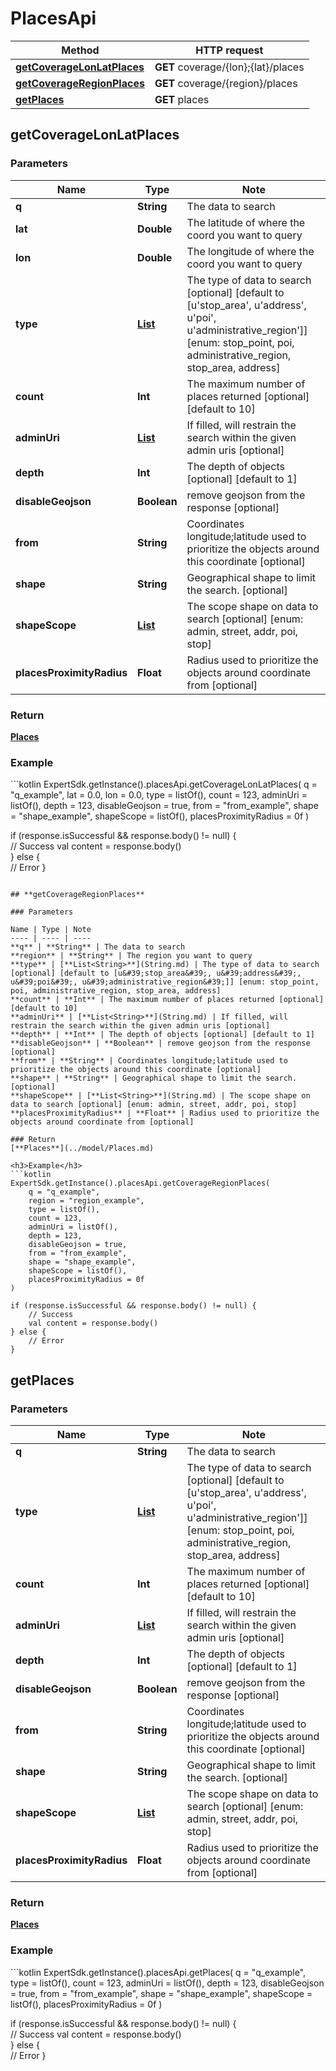 # PlacesApi

Method | HTTP request
------------- | -------------
[**getCoverageLonLatPlaces**](#getcoveragelonlatplaces) | **GET** coverage/{lon};{lat}/places
[**getCoverageRegionPlaces**](#getcoverageregionplaces) | **GET** coverage/{region}/places
[**getPlaces**](#getplaces) | **GET** places

## **getCoverageLonLatPlaces**

### Parameters

Name | Type | Note
---- | ---- | ----
**q** | **String** | The data to search 
**lat** | **Double** | The latitude of where the coord you want to query 
**lon** | **Double** | The longitude of where the coord you want to query 
**type** | [**List<String>**](String.md) | The type of data to search [optional] [default to [u&#39;stop_area&#39;, u&#39;address&#39;, u&#39;poi&#39;, u&#39;administrative_region&#39;]] [enum: stop_point, poi, administrative_region, stop_area, address] 
**count** | **Int** | The maximum number of places returned [optional] [default to 10] 
**adminUri** | [**List<String>**](String.md) | If filled, will restrain the search within the given admin uris [optional] 
**depth** | **Int** | The depth of objects [optional] [default to 1] 
**disableGeojson** | **Boolean** | remove geojson from the response [optional] 
**from** | **String** | Coordinates longitude;latitude used to prioritize the objects around this coordinate [optional] 
**shape** | **String** | Geographical shape to limit the search. [optional] 
**shapeScope** | [**List<String>**](String.md) | The scope shape on data to search [optional] [enum: admin, street, addr, poi, stop] 
**placesProximityRadius** | **Float** | Radius used to prioritize the objects around coordinate from [optional] 

### Return
[**Places**](../model/Places.md)

<h3>Example</h3>
```kotlin
ExpertSdk.getInstance().placesApi.getCoverageLonLatPlaces(
    q = "q_example",
    lat = 0.0,
    lon = 0.0,
    type = listOf(),
    count = 123,
    adminUri = listOf(),
    depth = 123,
    disableGeojson = true,
    from = "from_example",
    shape = "shape_example",
    shapeScope = listOf(),
    placesProximityRadius = 0f
)

if (response.isSuccessful && response.body() != null) {  
    // Success
    val content = response.body()  
} else {  
    // Error
} 
```

## **getCoverageRegionPlaces**

### Parameters

Name | Type | Note
---- | ---- | ----
**q** | **String** | The data to search 
**region** | **String** | The region you want to query 
**type** | [**List<String>**](String.md) | The type of data to search [optional] [default to [u&#39;stop_area&#39;, u&#39;address&#39;, u&#39;poi&#39;, u&#39;administrative_region&#39;]] [enum: stop_point, poi, administrative_region, stop_area, address] 
**count** | **Int** | The maximum number of places returned [optional] [default to 10] 
**adminUri** | [**List<String>**](String.md) | If filled, will restrain the search within the given admin uris [optional] 
**depth** | **Int** | The depth of objects [optional] [default to 1] 
**disableGeojson** | **Boolean** | remove geojson from the response [optional] 
**from** | **String** | Coordinates longitude;latitude used to prioritize the objects around this coordinate [optional] 
**shape** | **String** | Geographical shape to limit the search. [optional] 
**shapeScope** | [**List<String>**](String.md) | The scope shape on data to search [optional] [enum: admin, street, addr, poi, stop] 
**placesProximityRadius** | **Float** | Radius used to prioritize the objects around coordinate from [optional] 

### Return
[**Places**](../model/Places.md)

<h3>Example</h3>
```kotlin
ExpertSdk.getInstance().placesApi.getCoverageRegionPlaces(
    q = "q_example",
    region = "region_example",
    type = listOf(),
    count = 123,
    adminUri = listOf(),
    depth = 123,
    disableGeojson = true,
    from = "from_example",
    shape = "shape_example",
    shapeScope = listOf(),
    placesProximityRadius = 0f
)

if (response.isSuccessful && response.body() != null) {  
    // Success
    val content = response.body()  
} else {  
    // Error
} 
```

## **getPlaces**

### Parameters

Name | Type | Note
---- | ---- | ----
**q** | **String** | The data to search 
**type** | [**List<String>**](String.md) | The type of data to search [optional] [default to [u&#39;stop_area&#39;, u&#39;address&#39;, u&#39;poi&#39;, u&#39;administrative_region&#39;]] [enum: stop_point, poi, administrative_region, stop_area, address] 
**count** | **Int** | The maximum number of places returned [optional] [default to 10] 
**adminUri** | [**List<String>**](String.md) | If filled, will restrain the search within the given admin uris [optional] 
**depth** | **Int** | The depth of objects [optional] [default to 1] 
**disableGeojson** | **Boolean** | remove geojson from the response [optional] 
**from** | **String** | Coordinates longitude;latitude used to prioritize the objects around this coordinate [optional] 
**shape** | **String** | Geographical shape to limit the search. [optional] 
**shapeScope** | [**List<String>**](String.md) | The scope shape on data to search [optional] [enum: admin, street, addr, poi, stop] 
**placesProximityRadius** | **Float** | Radius used to prioritize the objects around coordinate from [optional] 

### Return
[**Places**](../model/Places.md)

<h3>Example</h3>
```kotlin
ExpertSdk.getInstance().placesApi.getPlaces(
    q = "q_example",
    type = listOf(),
    count = 123,
    adminUri = listOf(),
    depth = 123,
    disableGeojson = true,
    from = "from_example",
    shape = "shape_example",
    shapeScope = listOf(),
    placesProximityRadius = 0f
)

if (response.isSuccessful && response.body() != null) {  
    // Success
    val content = response.body()  
} else {  
    // Error
} 
```

